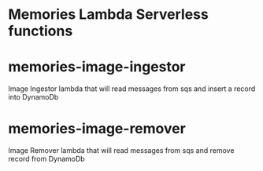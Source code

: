 # Memories Lambda Serverless functions

# memories-image-ingestor
Image Ingestor lambda that will read messages from sqs and insert a record into DynamoDb

# memories-image-remover
Image Remover lambda that will read messages from sqs and remove record from DynamoDb
